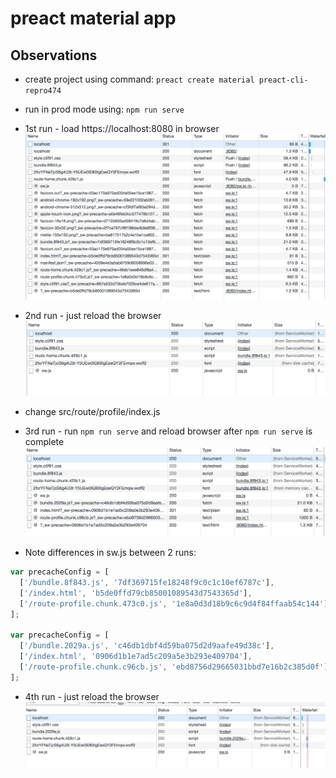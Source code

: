 # preact material app

## Observations

* create project using command: `preact create material preact-cli-repro474`
* run in prod mode using: `npm run serve`

* 1st run - load https://localhost:8080 in browser
  ![Image for 1st run](docs/run01.png?raw=true 'Title')

* 2nd run - just reload the browser
  ![Image for 2nd run](docs/run02.png?raw=true 'Title')
* change src/route/profile/index.js

* 3rd run - run `npm run serve` and reload browser after `npm run serve` is complete
  ![Image for 3rd run](docs/run03.png?raw=true 'Title')
* Note differences in sw.js between 2 runs:

```js
var precacheConfig = [
  ['/bundle.8f843.js', '7df369715fe18248f9c0c1c10ef6787c'],
  ['/index.html', 'b5de0ffd79cb85001089543d7543365d'],
  ['/route-profile.chunk.473c0.js', '1e8a0d3d18b9c6c9d4f84ffaab54c144']
];

var precacheConfig = [
  ['/bundle.2029a.js', 'c46db1dbf4d59ba075d2d9aafe49d38c'],
  ['/index.html', '0906d1b1e7ad5c209a5e3b293e409704'],
  ['/route-profile.chunk.c96cb.js', 'ebd8756d29665031bbd7e16b2c385d0f']
];
```

* 4th run - just reload the browser
  ![Image for 4th run](docs/run04.png?raw=true 'Title')
